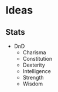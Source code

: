 # Ideas
## Stats
- DnD
  - Charisma
  - Constitution
  - Dexterity
  - Intelligence
  - Strength
  - Wisdom
